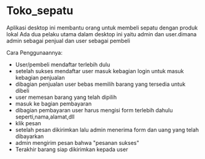 # Toko_sepatu
Aplikasi desktop ini membantu orang untuk membeli sepatu dengan produk lokal
Ada dua pelaku utama dalam desktop ini yaitu admin dan user.dimana admin sebagai penjual
dan user sebagai pembeli

Cara Penggunaannya:
- User/pembeli mendaftar terlebih dulu
- setelah sukses mendaftar user masuk kebagian login untuk masuk kebagian penjualan
- dibagian penjualan user bebas memilih barang yang tersedia untuk dibeli
- user memesan barang yang telah dipilih
- masuk ke bagian pembayaran
- dibagian pembayaran user harus mengisi form terlebih dahulu seperti,nama,alamat,dll
- klik pesan
- setelah pesan dikirimkan lalu admin menerima form dan uang yang telah dibayarkan
- admin mengirim pesan bahwa "pesanan sukses"
- Terakhir barang siap dikirimkan kepada user
